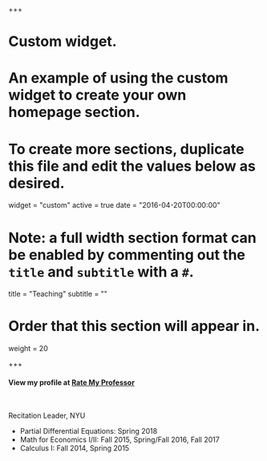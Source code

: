 +++
# Custom widget.
# An example of using the custom widget to create your own homepage section.
# To create more sections, duplicate this file and edit the values below as desired.
widget = "custom"
active = true
date = "2016-04-20T00:00:00"

# Note: a full width section format can be enabled by commenting out the `title` and `subtitle` with a `#`.
title = "Teaching"
subtitle = ""

# Order that this section will appear in.
weight = 20

+++


#### View my profile at [Rate My Professor](http://www.ratemyprofessors.com/ShowRatings.jsp?tid=1966958)



<br>

Recitation Leader, NYU

- Partial Differential Equations: Spring 2018
- Math for Economics I/II: Fall 2015, Spring/Fall 2016, Fall 2017
- Calculus I: Fall 2014, Spring 2015
